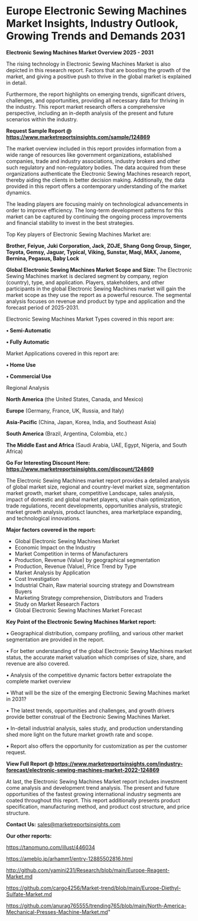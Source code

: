 # Europe Electronic Sewing Machines Market Insights, Industry Outlook, Growing Trends and Demands 2031

<Strong> Electronic Sewing Machines Market Overview 2025 - 2031</strong>

The rising technology in Electronic Sewing Machines Market is also depicted in this research report. Factors that are boosting the growth of the market, and giving a positive push to thrive in the global market is explained in detail.

Furthermore, the report highlights on emerging trends, significant drivers, challenges, and opportunities, providing all necessary data for thriving in the industry. This report market research offers a comprehensive perspective, including an in-depth analysis of the present and future scenarios within the industry.

<strong>Request Sample Report @ <a href=https://www.marketreportsinsights.com/sample/124869>https://www.marketreportsinsights.com/sample/124869</a></strong>

The market overview included in this report provides information from a wide range of resources like government organizations, established companies, trade and industry associations, industry brokers and other such regulatory and non-regulatory bodies. The data acquired from these organizations authenticate the Electronic Sewing Machines research report, thereby aiding the clients in better decision making. Additionally, the data provided in this report offers a contemporary understanding of the market dynamics.

The leading players are focusing mainly on technological advancements in order to improve efficiency. The long-term development patterns for this market can be captured by continuing the ongoing process improvements and financial stability to invest in the best strategies.

Top Key players of Electronic Sewing Machines Market are:

<strong>Brother, Feiyue, Juki Corporation, Jack, ZOJE, Shang Gong Group, Singer, Toyota, Gemsy, Jaguar, Typical, Viking, Sunstar, Maqi, MAX, Janome, Bernina, Pegasus, Baby Lock</strong>

<strong><b>Global Electronic Sewing Machines Market Scope and Size:</b></strong>
The Electronic Sewing Machines market is declared segment by company, region (country), type, and application. Players, stakeholders, and other participants in the global Electronic Sewing Machines market will gain the market scope as they use the report as a powerful resource. The segmental analysis focuses on revenue and product by type and application and the forecast period of 2025-2031.

Electronic Sewing Machines Market Types covered in this report are:

<strong>• Semi-Automatic

• Fully Automatic</strong>

Market Applications covered in this report are:

<strong>• Home Use

• Commercial Use</strong> 

Regional Analysis

<strong>North America</strong> (the United States, Canada, and Mexico)

<strong>Europe</strong> (Germany, France, UK, Russia, and Italy)

<strong>Asia-Pacific</strong> (China, Japan, Korea, India, and Southeast Asia)

<strong>South America</strong> (Brazil, Argentina, Colombia, etc.)

<strong>The Middle East and Africa</strong> (Saudi Arabia, UAE, Egypt, Nigeria, and South Africa)

<strong>Go For Interesting Discount Here: <a href=https://www.marketreportsinsights.com/discount/124869>https://www.marketreportsinsights.com/discount/124869</a></strong>

The Electronic Sewing Machines market report provides a detailed analysis of global market size, regional and country-level market size, segmentation market growth, market share, competitive Landscape, sales analysis, impact of domestic and global market players, value chain optimization, trade regulations, recent developments, opportunities analysis, strategic market growth analysis, product launches, area marketplace expanding, and technological innovations.

<strong><b>Major factors covered in the report:</b></strong>
<ul>
  <li>Global Electronic Sewing Machines Market </li>
  <li>Economic Impact on the Industry</li>
  <li>Market Competition in terms of Manufacturers</li>
  <li>Production, Revenue (Value) by geographical segmentation</li>
  <li>Production, Revenue (Value), Price Trend by Type</li>
  <li>Market Analysis by Application</li>
  <li>Cost Investigation</li>
  <li>Industrial Chain, Raw material sourcing strategy and Downstream Buyers</li>
  <li>Marketing Strategy comprehension, Distributors and Traders</li>
  <li>Study on Market Research Factors</li>
  <li>Global Electronic Sewing Machines Market Forecast</li>
</ul>

<strong><b>Key Point of the Electronic Sewing Machines Market report:</b></strong>

• Geographical distribution, company profiling, and various other market segmentation are provided in the report.

• For better understanding of the global Electronic Sewing Machines market status, the accurate market valuation which comprises of size, share, and revenue are also covered.

• Analysis of the competitive dynamic factors better extrapolate the complete market overview

• What will be the size of the emerging Electronic Sewing Machines market in 2031?

• The latest trends, opportunities and challenges, and growth drivers provide better construal of the Electronic Sewing Machines Market.

• In-detail industrial analysis, sales study, and production understanding shed more light on the future market growth rate and scope.

• Report also offers the opportunity for customization as per the customer request.

<strong><b>View Full Report @ <a href=https://www.marketreportsinsights.com/industry-forecast/electronic-sewing-machines-market-2022-124869>https://www.marketreportsinsights.com/industry-forecast/electronic-sewing-machines-market-2022-124869</a></b></strong>


At last, the Electronic Sewing Machines Market report includes investment come analysis and development trend analysis. The present and future opportunities of the fastest growing international industry segments are coated throughout this report. This report additionally presents product specification, manufacturing method, and product cost structure, and price structure.

<strong>Contact Us:</strong>
sales@marketreportsinsights.com

<strong>Our other reports:</strong>

<a href=https://tanomuno.com/illust/446034>https://tanomuno.com/illust/446034</a>

<a href=https://ameblo.jp/arhamm1/entry-12885502816.html>https://ameblo.jp/arhamm1/entry-12885502816.html</a>

<a href=http://github.com/yamini231/Research/blob/main/Europe-Reagent-Market.md>http://github.com/yamini231/Research/blob/main/Europe-Reagent-Market.md</a>

<a href=https://github.com/cargo4256/Market-trend/blob/main/Europe-Diethyl-Sulfate-Market.md>https://github.com/cargo4256/Market-trend/blob/main/Europe-Diethyl-Sulfate-Market.md</a>

<a href=https://github.com/anurag765555/trending765/blob/main/North-America-Mechanical-Presses-Machine-Market.md>https://github.com/anurag765555/trending765/blob/main/North-America-Mechanical-Presses-Machine-Market.md</a>"
